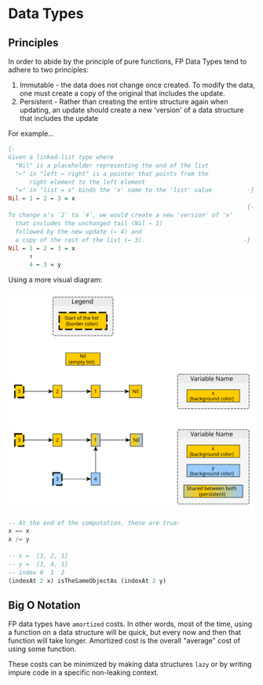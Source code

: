# Data Types

## Principles

In order to abide by the principle of pure functions, FP Data Types tend to adhere to two principles:

1. Immutable - the data does not change once created. To modify the data, one must create a copy of the original that includes the update.
2. Persistent - Rather than creating the entire structure again when updating, an update should create a new 'version' of a data structure that includes the update

For example...
```purescript
{-
Given a linked-list type where
  "Nil" is a placeholder representing the end of the list
  "←" in "left ← right" is a pointer that points from the
      right element to the left element
  "=" in "list = x" binds the 'x' name to the 'list' value          -}
Nil ← 1 ← 2 ← 3 = x
                                                                    {-
To change x's `2` to `4`, we would create a new 'version' of 'x'
  that includes the unchanged tail (Nil ← 1)
  followed by the new update (← 4) and
  a copy of the rest of the list (← 3).                            -}
Nil ← 1 ← 2 ← 3 = x
      ↑
      4 ← 3 = y
```
Using a more visual diagram:

![Immutable-Persistent-Via-List](./assets/Immutable-Persistent-via-List.svg)

```purescript
-- At the end of the computation, these are true:
x == x
x /= y

-- x =  [3, 2, 1]
-- y =  [3, 4, 1]
-- index 0  1  2
(indexAt 2 x) isTheSameObjectAs (indexAt 2 y)
```

## Big O Notation

FP data types have `amortized` costs. In other words, most of the time, using a function on a data structure will be quick, but every now and then that function will take longer. Amortized cost is the overall "average" cost of using some function.

These costs can be minimized by making data structures `lazy` or by writing impure code in a specific non-leaking context.

